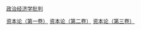 [政治经济学批判](https://www.marxists.org/chinese/marx-engels/13/index.htm)

[资本论（第一卷）](https://www.marxists.org/chinese/marx/capital/index.htm)
[资本论（第二卷）](https://www.marxists.org/chinese/marx/capital/marxist.org-chinese-marx-capital-vol2-01.htm)
[资本论（第三卷）](https://www.marxists.org/chinese/marx/capital/marxist.org-chinese-marx-capital-vol3-01.htm)
